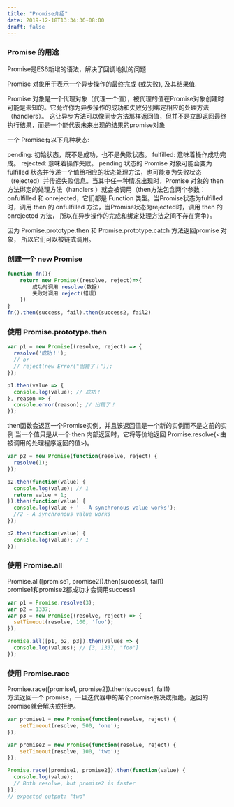 ```yaml
---
title: "Promise介绍"
date: 2019-12-18T13:34:36+08:00
draft: false
---
```


### Promise 的用途

Promise是ES6新增的语法，解决了回调地狱的问题

Promise 对象用于表示一个异步操作的最终完成 (或失败), 及其结果值.

Promise 对象是一个代理对象（代理一个值），被代理的值在Promise对象创建时可能是未知的。它允许你为异步操作的成功和失败分别绑定相应的处理方法（handlers）。 这让异步方法可以像同步方法那样返回值，但并不是立即返回最终执行结果，而是一个能代表未来出现的结果的promise对象

一个 Promise有以下几种状态:

pending: 初始状态，既不是成功，也不是失败状态。
fulfilled: 意味着操作成功完成。
rejected: 意味着操作失败。
pending 状态的 Promise 对象可能会变为fulfilled 状态并传递一个值给相应的状态处理方法，也可能变为失败状态（rejected）并传递失败信息。当其中任一种情况出现时，Promise 对象的 then 方法绑定的处理方法（handlers ）就会被调用（then方法包含两个参数：onfulfilled 和 onrejected，它们都是 Function 类型。当Promise状态为fulfilled时，调用 then 的 onfulfilled 方法，当Promise状态为rejected时，调用 then 的 onrejected 方法， 所以在异步操作的完成和绑定处理方法之间不存在竞争）。

因为 Promise.prototype.then 和  Promise.prototype.catch 方法返回promise 对象， 所以它们可以被链式调用。

### 创建一个 new Promise
```js
function fn(){
    return new Promise((resolve, reject)=>{
        成功时调用 resolve(数据)
        失败时调用 reject(错误)
    })
}
fn().then(success, fail).then(success2, fail2)
```
### 使用 Promise.prototype.then
```js
var p1 = new Promise((resolve, reject) => {
  resolve('成功！');
  // or
  // reject(new Error("出错了！"));
});

p1.then(value => {
  console.log(value); // 成功！
}, reason => {
  console.error(reason); // 出错了！
});
```
then函数会返回一个Promise实例，并且该返回值是一个新的实例而不是之前的实例
当一个值只是从一个 then 内部返回时，它将等价地返回 Promise.resolve(<由被调用的处理程序返回的值>)。
```js
var p2 = new Promise(function(resolve, reject) {
  resolve(1);
});

p2.then(function(value) {
  console.log(value); // 1
  return value + 1;
}).then(function(value) {
  console.log(value + ' - A synchronous value works');
  //2 - A synchronous value works
});

p2.then(function(value) {
  console.log(value); // 1
});
```
### 使用 Promise.all

Promise.all([promise1, promise2]).then(success1, fail1)<br>
promise1和promise2都成功才会调用success1

```js
var p1 = Promise.resolve(3);
var p2 = 1337;
var p3 = new Promise((resolve, reject) => {
  setTimeout(resolve, 100, 'foo');
}); 

Promise.all([p1, p2, p3]).then(values => { 
  console.log(values); // [3, 1337, "foo"] 
});
```
### 使用 Promise.race

Promise.race([promise1, promise2]).then(success1, fail1)<br>
方法返回一个 promise，一旦迭代器中的某个promise解决或拒绝，返回的 promise就会解决或拒绝。

```js
var promise1 = new Promise(function(resolve, reject) {
    setTimeout(resolve, 500, 'one');
});

var promise2 = new Promise(function(resolve, reject) {
    setTimeout(resolve, 100, 'two');
});

Promise.race([promise1, promise2]).then(function(value) {
  console.log(value);
  // Both resolve, but promise2 is faster
});
// expected output: "two"
```

